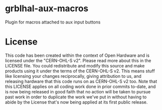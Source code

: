 # grblhal-aux-macros
Plugin for macros attached to aux input buttons

# License
This code has been created within the context of Open Hardware and is licensed under the "CERN-OHL-S v2". Please read more about this in the LICENSE file. You could redistribute and modify this source and make products using it under the terms of the CERN-OHL-S v2. This means stuff like licensing your changes reciprocally, giving attribution to us, and releasing hardware that this code runs on as CERN-OHL-S v2 too. Note that this LICENSE applies on all coding work done in prior commits to-date, and is now being released in good faith that no action will be taken to pursue past work in order to duplicate the work we've put in without having to abide by the License that's now being applied at its first public release.
